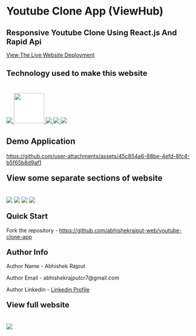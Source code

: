 # Youtube Clone App (ViewHub)
<h1 style="font-size:20px">Responsive Youtube Clone Using React.js And Rapid Api</h1>
<p><a href="https://react-youtube-app-clone.netlify.app/">View The Live Website Deployment </a></p>

<h2 style="font-size:20px">Technology used to make this website</h2>

<div style="margin-top:40px">
 <a href="https://reactjs.org/" target="_blank"> <img src="https://img.icons8.com/office/96/null/react.png"/> </a> 
  <a href="https://reactjs.org/" target="_blank"> <img src="https://i.imgur.com/ZFRTlQr.png" style="width:80px;height:80px;background:white;margin-bottom:5px"/> </a> 
    <a href="https://developer.mozilla.org/en-US/docs/Web/JavaScript" target="_blank"> <img src="https://img.icons8.com/color/94/000000/javascript.png"/> </a> 
      <a href="https://www.w3schools.com/html/" target="_blank"> <img src="https://img.icons8.com/color/96/null/html-5--v1.png"/> </a> 
            <a  href="https://www.w3schools.com/css/" target="_blank"><img src="https://img.icons8.com/color/96/null/css3.png"/> </a>
</div>




<h2 style="margin-top:30px">Demo Application</h2>

https://github.com/user-attachments/assets/45c854a6-88be-4efd-8fc4-b5f65b8d9af1





<h2 style="margin-top:20px"> View some separate sections of website</h2>
<div>
<img style="margin-top:20px" src="https://i.imgur.com/AYWFCs3.jpg">
<img style="margin-top:20px" src="https://i.imgur.com/5i1jkmo.jpg">
<img style="margin-top:20px" src="https://i.imgur.com/LcEZk5Y.jpg">
<img style="margin-top:20px" src="https://i.imgur.com/q8a5Wg4.jpg">
</div>
 
<h2 style="margin-top:20px;font-size:20px">Quick Start</h2>
<p>Fork the repository - <a href="https://github.com/abhishekrajput-web/youtube-clone-app.git">https://github.com/abhishekrajput-web/youtube-clone-app</a></p>
 
<h2 style="margin-top:20px;font-size:20px">Author Info</h2>

<p>Author Name - Abhishek Rajput</p>
<p>Author Email - abhishekrajputcr7@gmail.com</p>
<p>Author Linkedin - <a href="https://linkedin.com/in/abhishek-rajput7/">Linkedin Profile</a></p>
 

<h2 style="margin-top:20px;font-size:20px">View full website</h2>
<div>
<img style="margin-top:20px" src="https://i.imgur.com/40Q6h1j.jpg">
</div>

